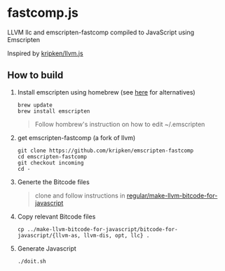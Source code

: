 fastcomp.js
=======

LLVM llc and emscripten-fastcomp compiled to JavaScript using Emscripten

Inspired by [kripken/llvm.js](http://github.com/kripken/llvm.js)

How to build
------------

1. Install emscripten using homebrew (see [here](https://kripken.github.io/emscripten-site/docs/getting_started/downloads.html) for alternatives)

    ``` shell
    brew update
    brew install emscripten
    ```
    > Follow hombrew's instruction on how to edit ~/.emscripten
    
2. get emscripten-fastcomp (a fork of llvm) 

    ``` shell
    git clone https://github.com/kripken/emscripten-fastcomp
    cd emscripten-fastcomp
    git checkout incoming
    cd -
    ```

2. Generte the Bitcode files
    
    > clone and follow instructions in [regular/make-llvm-bitcode-for-javascript](http://github.com/regular/make-llvm-bitcode-for-javascript)

3. Copy relevant Bitcode files

    ``` shell
    cp ../make-llvm-bitcode-for-javascript/bitcode-for-javascript/{llvm-as, llvm-dis, opt, llc} .
    ```

4. Generate Javascript

    ``` shell
    ./doit.sh
    ```

